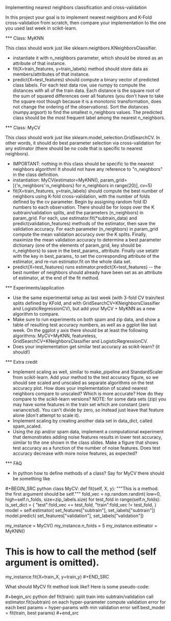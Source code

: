 Implementing nearest neighbors classification and cross-validation

In this project your goal is to implement nearest neighbors and K-Fold
cross-validation from scratch, then compare your implementation to
the one you used last week in scikit-learn.

*** Class: MyKNN

This class should work just like sklearn.neighbors.KNeighborsClassifier.
- instantiate it with n_neighbors parameter, which should be stored as
  an attribute of that instance.
- fit(X=train_features, y=train_labels) method should store data as
  members/attributes of that instance.
- predict(X=test_features) should compute a binary vector of predicted
  class labels. For each test data row, use numpy to compute the
  distances with all of the train data. Each distance is the square
  root of the sum of squared differences over all features (you don't
  have to take the square root though because it is a monotonic
  transformation, does not change the ordering of the
  observations). Sort the distances (numpy.argsort) to find the
  smallest n_neighbors values. The predicted class should be the most
  frequent label among the nearest n_neighbors.

*** Class: MyCV

This class should work just like
sklearn.model_selection.GridSearchCV. In other words, it should do
best parameter selection via cross-validation for any estimator (there should
be no code that is specific to nearest neighbors).
- IMPORTANT: nothing in this class should be specific to the nearest
  neighbors algorithm! It should not have any reference to
  "n_neighbors" in the class definition.
- instantiation: MyCV(estimator=MyKNN(),
  param_grid=[{'n_neighbors':n_neighbors} for n_neighbors in
  range(20)], cv=5)
- fit(X=train_features, y=train_labels) should compute the best number
  of neighbors using K-fold cross-validation, with the number of folds
  defined by the cv parameter. Begin by assigning random fold ID
  numbers to each observation. There should be for loops over the K
  subtrain/validation splits, and the parameters (n_neighbors) in
  param_grid. For each, use estimator.fit(*subtrain_data) and
  predict(validation_features) methods of the estimator, then save the
  validation accuracy. For each parameter (n_neighbors) in param_grid
  compute the mean validation accuracy over the K splits. Finally,
  maximize the mean validation accuracy to determine a best parameter
  dictionary (one of the elements of param_grid, key should be
  n_neighbors) to save in the best_params_ attribute. Finally use
  setattr with the key in best_params_ to set the corresponding
  attribute of the estimator, and re-run estimator.fit on the whole
  data set.
- predict(X=test_features) runs estimator.predict(X=test_features) --
  the best number of neighbors should already have been set as an
  attribute of estimator, at the end of the fit method.

*** Experiments/application

- Use the same experimental setup as last week (with 3-fold CV
  train/test splits defined by KFold, and with
  GridSearchCV+KNeighborsClassifier and LogisticRegressionCV), but add
  your MyCV + MyKNN as a new algorithm to compare.
- Make sure to run experiments on both spam and zip data, and show a
  table of resulting test accuracy numbers, as well as a ggplot like
  last week. On the ggplot y axis there should be at least the
  following algorithms: MyCV+MyKNN, featureless,
  GridSearchCV+KNeighborsClassifier and LogisticRegressionCV.
- Does your implementation get similar test accuracy as scikit-learn?
  (it should!)
  
*** Extra credit

- Implement scaling as well, similar to make_pipeline and
  StandardScaler from scikit-learn. Add your method to the test
  accuracy figure, so we should see scaled and unscaled as separate
  algorithms on the test accuracy plot. How does your implementation
  of scaled nearest neighbors compare to unscaled? Which is more
  accurate? How do they compare to the scikit-learn versions? NOTE:
  for some data sets (zip) you may have some features in the train set
  which are constant (zero variance/sd). You can't divide by zero, so
  instead just leave that feature alone (don't attempt to scale it).
- Implement scaling by creating another data set in data_dict, called
  spam_scaled.
- Using the zip and/or spam data, implement a computational experiment
  that demonstrates adding noise features results in lower test
  accuracy, similar to the one shown in the class slides. Make a
  figure that shows test accuracy as a function of the number of noise
  features. Does test accuracy decrease with more noise features, as
  expected?

*** FAQ

- In python how to define methods of a class? Say for MyCV there
  should be something like

#+BEGIN_SRC python
  class MyCV:
      def fit(self, X, y):
	  """This is a method. the first argument should be self."""
	  fold_vec = np.random.randint(
	      low=0, high=self.n_folds, size=zip_labels.size)
	  for test_fold in range(self.n_folds):
	      is_set_dict = {
		  "test":fold_vec == test_fold,
		  "train":fold_vec != test_fold,
	      }
	      model = self.estimator(
		  set_features["subtrain"], set_labels["subtrain"])
	      model.predict(
		  set_features["validation"], set_labels["validation"])
            

  my_instance = MyCV()
  my_instance.n_folds = 5
  my_instance.estimator = MyKNN()
  # This is how to call the method (self argument is omitted).
  my_instance.fit(X=train_X, y=train_y)
#+END_SRC

What should MyCV fit method look like? Here is some pseudo-code:

#+begin_src python
  def fit(train):
      split train into subtrain/validation
      call estimator.fit(subtrain) on each hyper-parameter
      compute validation error for each
      best params = hyper-params with min validation error
      self.best_model = fit(train, best params)
#+end_src

